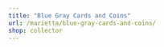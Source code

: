 ```yaml
---
title: "Blue Gray Cards and Coins"
url: /marietta/blue-gray-cards-and-coins/
shop: collector
---
```


